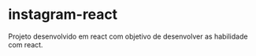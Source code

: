 # instagram-react
Projeto desenvolvido em react com objetivo de desenvolver as habilidade com react.
